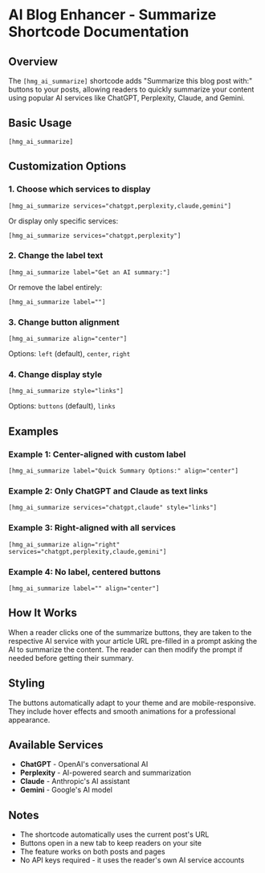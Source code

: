 # AI Blog Enhancer - Summarize Shortcode Documentation

## Overview
The `[hmg_ai_summarize]` shortcode adds "Summarize this blog post with:" buttons to your posts, allowing readers to quickly summarize your content using popular AI services like ChatGPT, Perplexity, Claude, and Gemini.

## Basic Usage
```
[hmg_ai_summarize]
```

## Customization Options

### 1. Choose which services to display
```
[hmg_ai_summarize services="chatgpt,perplexity,claude,gemini"]
```

Or display only specific services:
```
[hmg_ai_summarize services="chatgpt,perplexity"]
```

### 2. Change the label text
```
[hmg_ai_summarize label="Get an AI summary:"]
```

Or remove the label entirely:
```
[hmg_ai_summarize label=""]
```

### 3. Change button alignment
```
[hmg_ai_summarize align="center"]
```

Options: `left` (default), `center`, `right`

### 4. Change display style
```
[hmg_ai_summarize style="links"]
```

Options: `buttons` (default), `links`

## Examples

### Example 1: Center-aligned with custom label
```
[hmg_ai_summarize label="Quick Summary Options:" align="center"]
```

### Example 2: Only ChatGPT and Claude as text links
```
[hmg_ai_summarize services="chatgpt,claude" style="links"]
```

### Example 3: Right-aligned with all services
```
[hmg_ai_summarize align="right" services="chatgpt,perplexity,claude,gemini"]
```

### Example 4: No label, centered buttons
```
[hmg_ai_summarize label="" align="center"]
```

## How It Works
When a reader clicks one of the summarize buttons, they are taken to the respective AI service with your article URL pre-filled in a prompt asking the AI to summarize the content. The reader can then modify the prompt if needed before getting their summary.

## Styling
The buttons automatically adapt to your theme and are mobile-responsive. They include hover effects and smooth animations for a professional appearance.

## Available Services
- **ChatGPT** - OpenAI's conversational AI
- **Perplexity** - AI-powered search and summarization  
- **Claude** - Anthropic's AI assistant
- **Gemini** - Google's AI model

## Notes
- The shortcode automatically uses the current post's URL
- Buttons open in a new tab to keep readers on your site
- The feature works on both posts and pages
- No API keys required - it uses the reader's own AI service accounts
